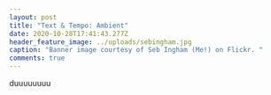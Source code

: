 ```yaml
---
layout: post
title: "Text & Tempo: Ambient"
date: 2020-10-28T17:41:43.277Z
header_feature_image: ../uploads/sebingham.jpg
caption: "Banner image courtesy of Seb Ingham (Me!) on Flickr. "
comments: true
---
```

duuuuuuuu